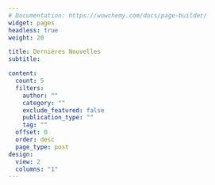 ```yaml
---
# Documentation: https://wowchemy.com/docs/page-builder/
widget: pages
headless: true
weight: 20

title: Dernières Nouvelles
subtitle:

content:
  count: 5
  filters:
    author: ""
    category: ""
    exclude_featured: false
    publication_type: ""
    tag: ""
  offset: 0
  order: desc
  page_type: post
design:
  view: 2
  columns: "1"
---
```

